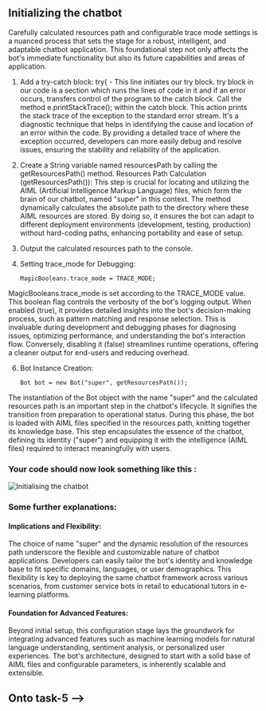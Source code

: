 ## Initializing the chatbot

Carefully calculated resources path and configurable trace mode settings is a nuanced process that sets the stage for a robust, intelligent, and adaptable chatbot application. This foundational step not only affects the bot's immediate functionality but also its future capabilities and areas of application.

1. Add a try-catch block:
try{ - This line initiates our try block. try block in our code is a section which runs the
lines of code in it and if an error occurs, transfers control of the program to the catch
block. Call the method e.printStackTrace(); within the catch block. This action prints the stack trace of the exception to the standard error stream. It's a diagnostic technique that helps in identifying the cause and location of an error within the code. By providing a detailed trace of where the exception occurred, developers can more easily debug and resolve issues, ensuring the stability and reliability of the application.

2. Create a String variable named resourcesPath by calling the getResourcesPath() method. 
Resources Path Calculation (getResourcesPath()):
This step is crucial for locating and utilizing the AIML (Artificial Intelligence Markup Language) files, which form the brain of our chatbot, named "super" in this context. The method dynamically calculates the absolute path to the directory where these AIML resources are stored. By doing so, it ensures the bot can adapt to different deployment environments (development, testing, production) without hard-coding paths, enhancing portability and ease of setup.

3. Output the calculated resources path to the console. 

5. Setting trace_mode for Debugging:
   ```
   MagicBooleans.trace_mode = TRACE_MODE;
   ```
MagicBooleans.trace_mode is set according to the TRACE_MODE value. This boolean flag controls the verbosity of the bot's logging output. When enabled (true), it provides detailed insights into the bot's decision-making process, such as pattern matching and response selection. This is invaluable during development and debugging phases for diagnosing issues, optimizing performance, and understanding the bot's interaction flow. Conversely, disabling it (false) streamlines runtime operations, offering a cleaner output for end-users and reducing overhead.

6. Bot Instance Creation:
    ```
   Bot bot = new Bot("super", getResourcesPath());
   ```
The instantiation of the Bot object with the name "super" and the calculated resources path is an important step in the chatbot's lifecycle. It signifies the transition from preparation to operational status. During this phase, the bot is loaded with AIML files specified in the resources path, knitting together its knowledge base. This step encapsulates the essence of the chatbot, defining its identity ("super") and equipping it with the intelligence (AIML files) required to interact meaningfully with users.

### Your code should now look something like this :

![Initialising the chatbot](/images/6.png)

### Some further explanations: 
#### Implications and Flexibility:
The choice of name "super" and the dynamic resolution of the resources path underscore the flexible and customizable nature of chatbot applications. Developers can easily tailor the bot's identity and knowledge base to fit specific domains, languages, or user demographics. This flexibility is key to deploying the same chatbot framework across various scenarios, from customer service bots in retail to educational tutors in e-learning platforms.

#### Foundation for Advanced Features:
Beyond initial setup, this configuration stage lays the groundwork for integrating advanced features such as machine learning models for natural language understanding, sentiment analysis, or personalized user experiences. The bot's architecture, designed to start with a solid base of AIML files and configurable parameters, is inherently scalable and extensible.

## Onto task-5 -->
